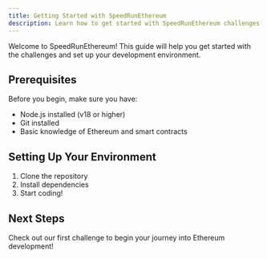 ```yaml
---
title: Getting Started with SpeedRunEthereum
description: Learn how to get started with SpeedRunEthereum challenges
---
```


Welcome to SpeedRunEthereum! This guide will help you get started with the challenges and set up your development environment.

## Prerequisites

Before you begin, make sure you have:

- Node.js installed (v18 or higher)
- Git installed
- Basic knowledge of Ethereum and smart contracts

## Setting Up Your Environment

1. Clone the repository
2. Install dependencies
3. Start coding!

## Next Steps

Check out our first challenge to begin your journey into Ethereum development!

